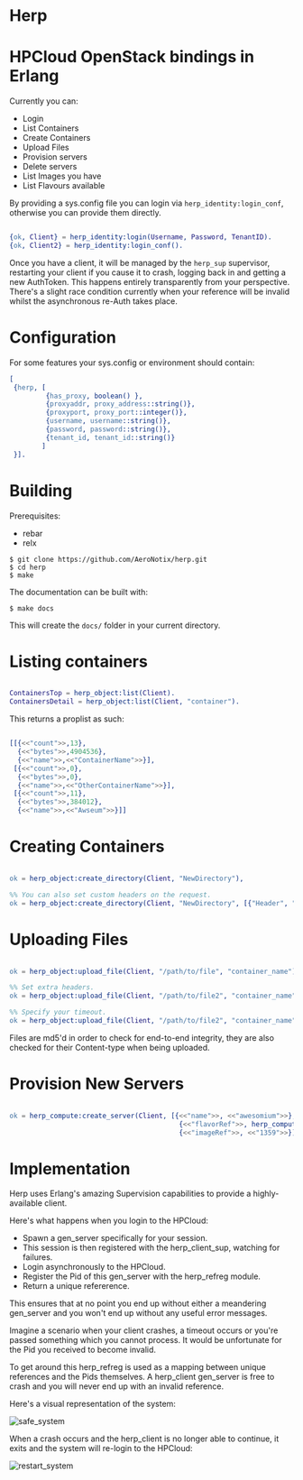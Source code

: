 Herp
====

HPCloud OpenStack bindings in Erlang
====================================

Currently you can:

* Login
* List Containers
* Create Containers
* Upload Files
* Provision servers
* Delete servers
* List Images you have
* List Flavours available

By providing a sys.config file you can login via
`herp_identity:login_conf`, otherwise you can provide them directly.

```erlang

{ok, Client} = herp_identity:login(Username, Password, TenantID).
{ok, Client2} = herp_identity:login_conf().
```

Once you have a client, it will be managed by the `herp_sup`
supervisor, restarting your client if you cause it to crash, logging
back in and getting a new AuthToken. This happens entirely
transparently from your perspective. There's a slight race condition
currently when your reference will be invalid whilst the asynchronous
re-Auth takes place.

Configuration
=============

For some features your sys.config or environment should contain:

```erlang
[
 {herp, [
         {has_proxy, boolean() },
         {proxyaddr, proxy_address::string()},
         {proxyport, proxy_port::integer()},
         {username, username::string()},
         {password, password::string()},
         {tenant_id, tenant_id::string()}
        ]
 }].
```

Building
========

Prerequisites:

* rebar
* relx

```shell
$ git clone https://github.com/AeroNotix/herp.git
$ cd herp
$ make
```

The documentation can be built with:

```shell
$ make docs
```

This will create the `docs/` folder in your current directory.

Listing containers
==================

```erlang

ContainersTop = herp_object:list(Client).
ContainersDetail = herp_object:list(Client, "container").
```

This returns a proplist as such:

```erlang

[[{<<"count">>,13},
  {<<"bytes">>,4904536},
  {<<"name">>,<<"ContainerName">>}],
 [{<<"count">>,0},
  {<<"bytes">>,0},
  {<<"name">>,<<"OtherContainerName">>}],
 [{<<"count">>,11},
  {<<"bytes">>,384012},
  {<<"name">>,<<"Awseum">>}]]
```

Creating Containers
===================

```erlang

ok = herp_object:create_directory(Client, "NewDirectory"),

%% You can also set custom headers on the request.
ok = herp_object:create_directory(Client, "NewDirectory", [{"Header", "Option"}]).
```

Uploading Files
===============

```erlang

ok = herp_object:upload_file(Client, "/path/to/file", "container_name"),

%% Set extra headers.
ok = herp_object:upload_file(Client, "/path/to/file2", "container_name", [{"header", "option"}]),

%% Specify your timeout.
ok = herp_object:upload_file(Client, "/path/to/file2", "container_name", [{"header", "option"}], 5000),
```

Files are md5'd in order to check for end-to-end integrity, they are
also checked for their Content-type when being uploaded.

Provision New Servers
=====================

```erlang

ok = herp_compute:create_server(Client, [{<<"name">>, <<"awesomium">>},
                                          {<<"flavorRef">>, herp_compute:flavour(xsmall)},
                                          {<<"imageRef">>, <<"1359">>}]).
```

Implementation
==============

Herp uses Erlang's amazing Supervision capabilities to provide a
highly-available client.

Here's what happens when you login to the HPCloud:

* Spawn a gen_server specifically for your session.
* This session is then registered with the herp_client_sup, watching
  for failures.
* Login asynchronously to the HPCloud.
* Register the Pid of this gen_server with the herp_refreg module.
* Return a unique refererence.

This ensures that at no point you end up without either a meandering
gen_server and you won't end up without any useful error messages.

Imagine a scenario when your client crashes, a timeout occurs or
you're passed something which you cannot process. It would be
unfortunate for the Pid you received to become invalid.

To get around this herp_refreg is used as a mapping between unique
references and the Pids themselves. A herp_client gen_server is free
to crash and you will never end up with an invalid reference.

Here's a visual representation of the system:

![safe_system](https://raw.github.com/AeroNotix/herp/master/priv/supervision_tree.png)

When a crash occurs and the herp_client is no longer able to continue,
it exits and the system will re-login to the HPCloud:

![restart_system](https://raw.github.com/AeroNotix/herp/master/priv/supervision_tree_restart_pid.png)

